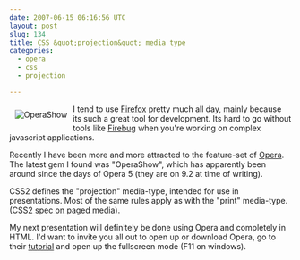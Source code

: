 ```yaml
---
date: 2007-06-15 06:16:56 UTC
layout: post
slug: 134
title: CSS &quot;projection&quot; media type
categories:
  - opera
  - css
  - projection

---
```

<img src="http://www.opera.com/graphics/support/tutorials/operashow/projector.jpg" alt="OperaShow" style="float: left; padding: 10px" />

<p>I tend to use <a href="http://www.mozilla.com/en-US/firefox/">Firefox</a> pretty much all day, mainly because its such a great tool for development. Its hard to go without tools like <a href="http://www.getfirebug.com/">Firebug</a> when you're working on complex javascript applications.</p>

<p>Recently I have been more and more attracted to the feature-set of <a href="http://www.opera.com/">Opera</a>. The latest gem I found was "OperaShow", which has apparently been around since the days of Opera 5 (they are on 9.2 at time of writing).</p>

<p>CSS2 defines the "projection" media-type, intended for use in presentations. Most of the same rules apply as with the "print" media-type. (<a href="http://www.w3.org/TR/REC-CSS2/page.html">CSS2 spec on paged media</a>).</p>

<p>My next presentation will definitely be done using Opera and completely in HTML. I'd want to invite you all out to open up or download Opera, go to their <a href="http://www.opera.com/support/tutorials/operashow/">tutorial</a> and open up the fullscreen mode (F11 on windows).</p>
